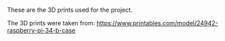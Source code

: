 These are the 3D prints used for the project.

The 3D prints were taken from: https://www.printables.com/model/24942-raspberry-pi-34-b-case
